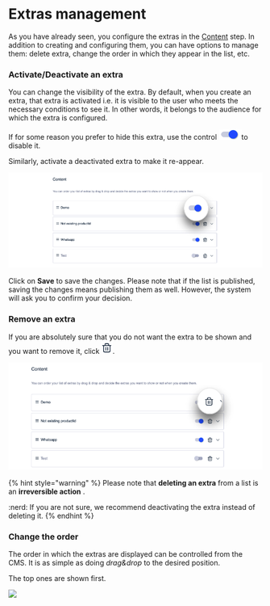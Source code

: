 Extras management
=================

As you have already seen, you configure the extras in the [Content](como-crear-una-lista/contenido.md) step. In addition to creating and configuring them, you can have options to manage them: delete extra, change the order in which they appear in the list, etc.

### Activate/Deactivate an extra

You can change the visibility of the extra. By default, when you create an extra, that extra is activated i.e. it is visible to the user who meets the necessary conditions to see it. In other words, it belongs to the audience for which the extra is configured.

If for some reason you prefer to hide this extra, use the control ![](.gitbook/assets/control.png)to disable it. 

Similarly, activate a deactivated extra to make it re\-appear.

![](.gitbook/assets/ActivarDesactivar.png)

Click on **Save** to save the changes. Please note that if the list is published, saving the changes means publishing them as well. However, the system will ask you to confirm your decision.

### Remove an extra

If you are absolutely sure that you do not want the extra to be shown and you want to remove it, click ![](.gitbook/assets/borrar_icono.png).

![](.gitbook/assets/borrar_extra.png)

\{% hint style="warning" %\}
Please note that **deleting an extra** from a list is an **irreversible action** . 

:nerd: If you are not sure, we recommend deactivating the extra instead of deleting it.
\{% endhint %\}

### Change the order

The order in which the extras are displayed can be controlled from the CMS. It is as simple as doing *drag&drop* to the desired position.

The top ones are shown first.

![](.gitbook/assets/mover_extras.gif)

